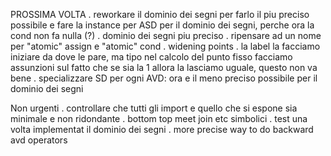 PROSSIMA VOLTA
    . reworkare il dominio dei segni per farlo il piu preciso possibile e fare
      la instance per ASD per il dominio dei segni, perche ora la cond non fa nulla (?)
    . dominio dei segni piu preciso
    . ripensare ad un nome per "atomic" assign e "atomic" cond
    . widening points
    . la label la facciamo iniziare da dove le pare, ma tipo nel calcolo del punto fisso facciamo assunzioni sul fatto 
      che se sia la 1 allora la lasciamo uguale, questo non va bene
    . specializzare SD per ogni AVD: ora e il meno preciso possibile per il dominio dei segni

Non urgenti
    . controllare che tutti gli import e quello che si espone sia minimale e non ridondante
    . bottom top meet join etc simbolici
    . test una volta implementat il dominio dei segni
    . more precise way to do backward avd operators
